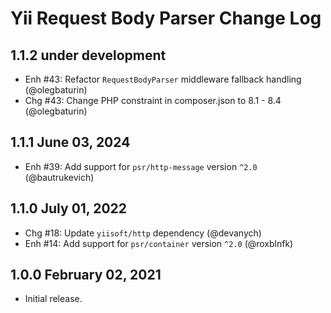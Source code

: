 # Yii Request Body Parser Change Log

## 1.1.2 under development

- Enh #43: Refactor `RequestBodyParser` middleware fallback handling (@olegbaturin)
- Chg #43: Change PHP constraint in composer.json to 8.1 - 8.4 (@olegbaturin)

## 1.1.1 June 03, 2024

- Enh #39: Add support for `psr/http-message` version `^2.0` (@bautrukevich)

## 1.1.0 July 01, 2022

- Chg #18: Update `yiisoft/http` dependency (@devanych)
- Enh #14: Add support for `psr/container` version `^2.0` (@roxblnfk)

## 1.0.0 February 02, 2021

- Initial release.
